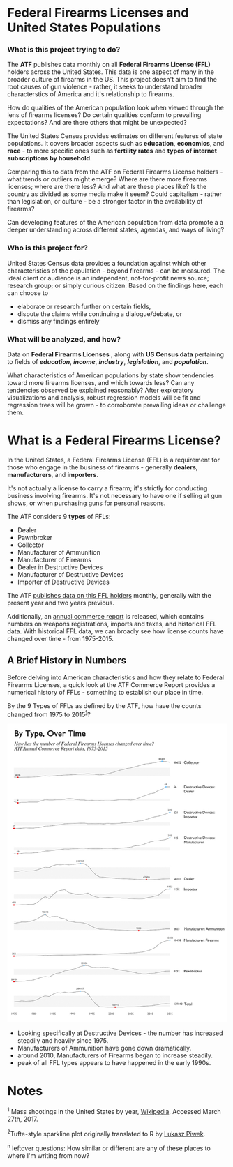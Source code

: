 # Federal Firearms Licenses and United States Populations

### What is this project trying to do?

The **ATF** publishes data monthly on all **Federal Firearms License (FFL)** holders across the United States. This data is one aspect of many in the broader culture of firearms in the US. This project doesn't aim to find the root causes of gun violence - rather, it seeks to understand broader characterstics of America and it's relationship to firearms.

How do qualities of the American population look when viewed through the lens of firearms licenses? Do certain qualities conform to prevailing expectations? And are there others that might be unexpected? 

The United States Census provides estimates on different features of state populations. It covers broader aspects such as **education**, **economics**, and **race** - to more specific ones such as **fertility rates** and **types of internet subscriptions by household**. 

Comparing this to data from the ATF on Federal Firearms License holders - what trends or outliers might emerge? Where are there more firearms licenses; where are there less?  And what are these places like? Is the country as divided as some media make it seem? Could capitalism - rather than legislation, or culture - be a stronger factor in the availability of firearms? 

Can developing features of the American population from data promote a a deeper understanding across different states, agendas, and ways of living?

### Who is this project for?

United States Census data provides a foundation against which other characteristics of the population - beyond firearms - can be measured. The ideal client or audience is an independent, not-for-profit news source; research group; or simply curious citizen. Based on the findings here, each can choose to 

- elaborate or research further on certain fields, 
- dispute the claims while continuing a dialogue/debate, or
- dismiss any findings entirely

### What will be analyzed, and how? 

Data on **Federal Firearms Licenses** , along with **US Census data** pertaining to fields of **_education_**, **_income_**, **_industry_**, **_legislation_**, and **_population_**. 

What characteristics of American populations by state show tendencies toward more firearms licenses, and which towards less? Can any tendencies observed be explained reasonably? After exploratory visualizations and analysis, robust regression models will be fit and regression trees will be grown - to corroborate prevailing ideas or challenge them. 

# What is a Federal Firearms License?

In the United States, a Federal Firearms License (FFL) is a requirement for those who engage in the business of firearms - generally **dealers**, **manufacturers**, and **importers**. 

It's not actually a license to carry a firearm; it's strictly for conducting business involving firearms. It's not necessary to have one if selling at gun shows, or when purchasing guns for personal reasons. 

The ATF considers 9 __types__ of FFLs: 

- Dealer
- Pawnbroker
- Collector
- Manufacturer of Ammunition
- Manufacturer of Firearms
- Dealer in Destructive Devices
- Manufacturer of Destructive Devices
- Importer of Destructive Devices

The ATF [publishes data on this FFL holders](https://www.atf.gov/firearms/listing-federal-firearms-licensees-ffls-2016) monthly, generally with the present year and two years previous. 

Additionally, an [annual commerce report](https://www.atf.gov/resource-center/data-statistics) is released, which contains numbers on weapons registrations, imports and taxes, and historical FFL data. With historical FFL data, we can broadly see how license counts have changed over time - from 1975-2015. 

## A Brief History in Numbers

Before delving into American characteristics and how they relate to Federal Firearms Licenses, a quick look at the ATF Commerce Report provides a numerical history of FFLs - something to establish our place in time. 

By the 9 Types of FFLs as defined by the ATF, how have the counts changed from 1975 to 2015<sup>[1](#works-cited)</sup>?

![FFL-History](presentation/assets/TypesOverTime.jpg)

- Looking specifically at Destructive Devices - the number has increased steadily and heavily since 1975.
- Manufacturers of Ammunition have gone down dramatically.
- around 2010, Manufacturers of Firearms began to increase steadily.
- peak of all FFL types appears to have happened in the early 1990s.

# Notes

<sup>1</sup> Mass shootings in the United States by year, [Wikipedia](https://en.wikipedia.org/wiki/Category:Mass_shootings_in_the_United_States_by_year). Accessed March 27th, 2017. 

<sup>2</sup>Tufte-style sparkline plot originally translated to R by [Lukasz Piwek](http://motioninsocial.com/tufte/).

<sup>n</sup> leftover  questions: How similar or different are any of these places to where I'm writing from now? 

